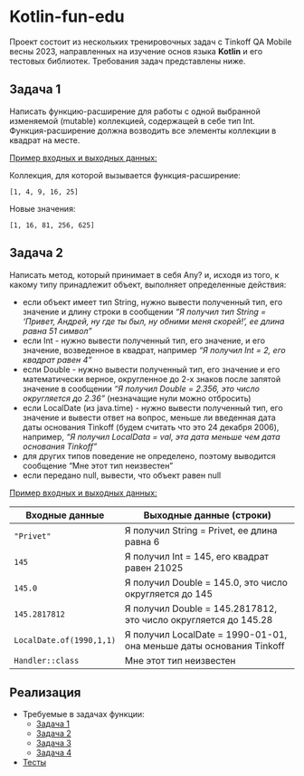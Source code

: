# Kotlin-fun-edu
Проект состоит из нескольких тренировочных задач c Tinkoff QA Mobile весны 2023, 
направленных на изучение основ языка **Kotlin** и его тестовых библиотек.
Требования задач представлены ниже.

## Задача 1
Написать функцию-расширение для работы с одной выбранной изменяемой (mutable) коллекцией, содержащей в себе тип Int.
Функция-расширение должна возводить все элементы коллекции в квадрат на месте.

<u>Пример входных и выходных данных:</u>

Коллекция, для которой вызывается функция-расширение:
```
[1, 4, 9, 16, 25]
```
Новые значения:
```
[1, 16, 81, 256, 625]
```
## Задача 2
Написать метод, который принимает в себя Any? и, исходя из того,
к какому типу принадлежит объект, выполняет определенные действия:

- если объект имеет тип String, нужно вывести полученный тип, его значение и длину строки в сообщении
*“Я получил тип String = ‘Привет, Андрей, ну где ты был, ну обними меня скорей!’, ее длина равна 51 символ”*
- если Int - нужно вывести полученный тип, его значение, и его значение, возведенное в квадрат, например
*“Я получил Int = 2, его квадрат равен 4”*
- если Double - нужно вывести полученный тип, его значение и его математически верное,
округленное до 2-х знаков после запятой значение в сообщении
*“Я получил Double = 2.356, это число округляется до 2.36”* (незначащие нули можно отбросить)
- если LocalDate (из java.time) - нужно вывести полученный тип, его значение и вывести ответ на вопрос,
меньше ли введенная дата даты основания Tinkoff (будем считать что это 24 декабря 2006), например,
*“Я получил LocalData = val, эта дата меньше чем дата основания Tinkoff”*
- для других типов поведение не определено, поэтому выводится сообщение “Мне этот тип неизвестен”
- если передано null, вывести, что объект равен null

<u>Пример входных и выходных данных:</u>

| Входные данные           | Выходные данные (строки)                                            |
|--------------------------|---------------------------------------------------------------------|
| `"Privet"`               | Я получил String = Privet, ее длина равна 6                         |
| `145`                    | Я получил Int = 145, его квадрат равен 21025                        |
| `145.0`                  | Я получил Double = 145.0, это число округляется до 145              |
| `145.2817812`            | Я получил Double = 145.2817812, это число округляется до 145.28     |
| `LocalDate.of(1990,1,1)` | Я получил LocalDate = 1990-01-01, она меньше даты основания Tinkoff |
| `Handler::class`         | Мне этот тип неизвестен                                             |






## Реализация
- Требуемые в задачах функции:
  * [Задача 1](/src/main/kotlin/ru/tinkoff/fintech/SquareAllElements.kt)
  * [Задача 2](/src/main/kotlin/ru/tinkoff/fintech/TypeCasting.kt)
  * [Задача 3](/src/main/kotlin/ru/tinkoff/fintech/StrangeFunction.kt)
  * [Задача 4](/src/main/kotlin/ru/tinkoff/fintech/NumberToWords.kt)
- [Тесты](/src/test/kotlin/ru/tinkoff/fintech)

